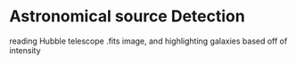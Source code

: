 # Astronomical source Detection
reading Hubble telescope .fits image, and highlighting galaxies based off of intensity
